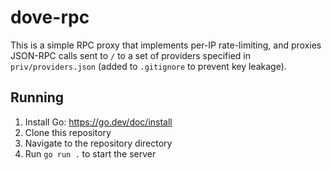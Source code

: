 # dove-rpc

This is a simple RPC proxy that implements per-IP rate-limiting, and proxies JSON-RPC calls sent to `/` to a set of providers specified in `priv/providers.json` (added to `.gitignore` to prevent key leakage).

## Running

1. Install Go: https://go.dev/doc/install
2. Clone this repository
3. Navigate to the repository directory
4. Run `go run .` to start the server
